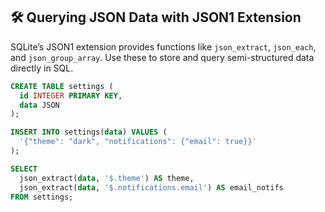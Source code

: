 ## 🛠️ Querying JSON Data with JSON1 Extension

SQLite’s JSON1 extension provides functions like `json_extract`, `json_each`, and `json_group_array`. Use these to store and query semi-structured data directly in SQL.

```sql
CREATE TABLE settings (
  id INTEGER PRIMARY KEY,
  data JSON
);

INSERT INTO settings(data) VALUES (
  '{"theme": "dark", "notifications": {"email": true}}'
);

SELECT
  json_extract(data, '$.theme') AS theme,
  json_extract(data, '$.notifications.email') AS email_notifs
FROM settings;
```